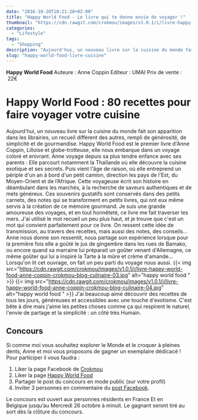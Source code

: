 ```yaml
---
date: "2016-10-20T18:21:28+02:00"
title: "Happy World Food - Le livre qui te donne envie de voyager !"
thumbnail: "https://cdn.rawgit.com/crokmou/images/v1.0.1/i/livre-happy-world-food-anne-coppin-crokmou-blog-culinaire-01.jpg"
categories:
  - "Lifestyle"
tags:
  - "Shopping"
description: "Aujourd'hui, un nouveau livre sur la cuisine du monde fait son apparition dans les librairies : Happy World Food, le premier livre d'Anne Coppin..."
slug: "happy-world-food-livre-cuisine"
---
```


**Happy World Food** Auteure : Anne Coppin Editeur : UMAI Prix de vente :  22€

# Happy World Food : 80 recettes pour faire voyager votre cuisine

Aujourd'hui, un nouveau livre sur la cuisine du monde fait son apparition dans les librairies, un recueil différent des autres, rempli de générosité, de simplicité et de gourmandise. Happy World Food est le premier livre d'Anne Coppin, Lilloise et globe-trotteuse, elle nous embarque dans un voyage coloré et enivrant. Anne voyage depuis sa plus tendre enfance avec ses parents : Elle parcourt notamment la Thaïlande où elle découvre la cuisine exotique et ses secrets. Puis vient l'âge de raison, où elle entreprend un périple d'un an à bord d'un petit camion, direction les pays de l'Est, du Moyen-Orient et de l’Afrique. Cette voyageuse écrit son histoire en déambulant dans les marchés, à la recherche de saveurs authentiques et de mets généreux. Ces souvenirs gustatifs sont conservés dans des petits carnets, des notes qui se transforment en petits livres, qui ont eux même servis à la création de ce mémoire gourmand. Je suis une grande amoureuse des voyages, et en tout honnêteté, ce livre me fait traverser les mers. J'ai utilisé le mot recueil un peu plus haut, et je trouve que c'est un mot qui convient parfaitement pour ce livre. On ressent cette idée de transmission, au travers des recettes, mais aussi des notes, des conseils... Anne nous donne son ressentit, nous partage son expérience lorsque pour la première fois elle a goûté le jus de gingembre dans les rues de Bamako, ou encore quand sa marraine lui préparait un goûter venant d'Allemagne, ce même goûter qui lui a inspiré la Tarte à la mûre et crème d'amande... Lorsqu'on lit cet ouvrage, on fait un peu parti du voyage nous aussi. {{< img src="https://cdn.rawgit.com/crokmou/images/v1.0.1/i/livre-happy-world-food-anne-coppin-crokmou-blog-culinaire-03.jpg" alt="happy world food " >}} {{< img src="https://cdn.rawgit.com/crokmou/images/v1.0.1/i/livre-happy-world-food-anne-coppin-crokmou-blog-culinaire-04.jpg" alt="happy world food " >}} J'ai beaucoup aimé découvrir des recettes de tous les jours, généreuses et accessibles avec une touche d'exotisme. C'est bête à dire mais j'aime les petites choses comme ça qui respirent le naturel, l'envie de partage et la simplicité : un côté très Humain.

## **Concours**

Si comme moi vous souhaitez explorer le Monde et le croquer à pleines dents, Anne et moi vous proposons de gagner un exemplaire dédicacé ! Pour participer il vous faudra :

1.  Liker la page Facebook de [Crokmou](https://www.facebook.com/crokmou.blog)
2.  Liker la page [Happy World Food](https://www.facebook.com/happyworldfoodlivre)
3.  Partager le post du concours en mode public (sur votre profil)
4.  Inviter 3 personnes en commentaire du [post Facebook](https://www.facebook.com/crokmou.blog/posts/1199552046779854).

Le concours est ouvert aux personnes résidents en France Et en Belgique jusqu’au Mercredi 26 octobre à minuit. Le gagnant seront tiré au sort dès la clôture du concours.